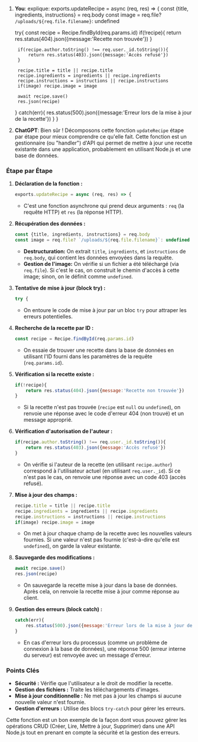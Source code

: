 1. **You**: explique: exports.updateRecipe = async (req, res) => {
    const {title, ingredients, instructions} = req.body
    const image = req.file? `/uploads/${req.file.filename}`: undefined

    try{
        const recipe = Recipe.findById(req.params.id)
        if(!recipe){
            return res.status(404).json({message:'Recette non trouvée'})
        }

        if(recipe.author.toString() !== req.user._id.toString()){
            return res.status(403).json({message:'Accès refusé'})
        }

        recipe.title = title || recipe.title
        recipe.ingredients = ingredients || recipe.ingredients
        recipe.instructions = instructions || recipe.instructions
        if(image) recipe.image = image

        await recipe.save()
        res.json(recipe)
    }
    catch(err){
        res.status(500).json({message:'Erreur lors de la mise à jour de la recette'})
    }
}
2. **ChatGPT**: Bien sûr ! Décomposons cette fonction `updateRecipe` étape par étape pour mieux comprendre ce qu'elle fait. Cette fonction est un gestionnaire (ou "handler") d'API qui permet de mettre à jour une recette existante dans une application, probablement en utilisant Node.js et une base de données.

### Étape par Étape

1. **Déclaration de la fonction :**
   ```javascript
   exports.updateRecipe = async (req, res) => {
   ```
   - C'est une fonction asynchrone qui prend deux arguments : `req` (la requête HTTP) et `res` (la réponse HTTP).

2. **Récupération des données :**
   ```javascript
   const {title, ingredients, instructions} = req.body
   const image = req.file? `/uploads/${req.file.filename}`: undefined
   ```
   - **Destructuration:** On extrait `title`, `ingredients`, et `instructions` de `req.body`, qui contient les données envoyées dans la requête.
   - **Gestion de l'image:** On vérifie si un fichier a été téléchargé (via `req.file`). Si c'est le cas, on construit le chemin d'accès à cette image; sinon, on le définit comme `undefined`.

3. **Tentative de mise à jour (block try) :**
   ```javascript
   try {
   ```
   - On entoure le code de mise à jour par un bloc `try` pour attraper les erreurs potentielles.

4. **Recherche de la recette par ID :**
   ```javascript
   const recipe = Recipe.findById(req.params.id)
   ```
   - On essaie de trouver une recette dans la base de données en utilisant l'ID fourni dans les paramètres de la requête (`req.params.id`).

5. **Vérification si la recette existe :**
   ```javascript
   if(!recipe){
       return res.status(404).json({message:'Recette non trouvée'})
   }
   ```
   - Si la recette n'est pas trouvée (`recipe` est `null` ou `undefined`), on renvoie une réponse avec le code d'erreur 404 (non trouvé) et un message approprié.

6. **Vérification d'autorisation de l'auteur :**
   ```javascript
   if(recipe.author.toString() !== req.user._id.toString()){
       return res.status(403).json({message:'Accès refusé'})
   }
   ```
   - On vérifie si l'auteur de la recette (en utilisant `recipe.author`) correspond à l'utilisateur actuel (en utilisant `req.user._id`). Si ce n'est pas le cas, on renvoie une réponse avec un code 403 (accès refusé).

7. **Mise à jour des champs :**
   ```javascript
   recipe.title = title || recipe.title
   recipe.ingredients = ingredients || recipe.ingredients
   recipe.instructions = instructions || recipe.instructions
   if(image) recipe.image = image
   ```
   - On met à jour chaque champ de la recette avec les nouvelles valeurs fournies. Si une valeur n'est pas fournie (c'est-à-dire qu'elle est `undefined`), on garde la valeur existante.

8. **Sauvegarde des modifications :**
   ```javascript
   await recipe.save()
   res.json(recipe)
   ```
   - On sauvegarde la recette mise à jour dans la base de données. Après cela, on renvoie la recette mise à jour comme réponse au client.

9. **Gestion des erreurs (block catch) :**
   ```javascript
   catch(err){
       res.status(500).json({message:'Erreur lors de la mise à jour de la recette'})
   }
   ```
   - En cas d'erreur lors du processus (comme un problème de connexion à la base de données), une réponse 500 (erreur interne du serveur) est renvoyée avec un message d'erreur.

### Points Clés
- **Sécurité :** Vérifie que l'utilisateur a le droit de modifier la recette.
- **Gestion des fichiers :** Traite les téléchargements d'images.
- **Mise à jour conditionnelle :** Ne met pas à jour les champs si aucune nouvelle valeur n'est fournie.
- **Gestion d'erreurs :** Utilise des blocs `try-catch` pour gérer les erreurs.

Cette fonction est un bon exemple de la façon dont vous pouvez gérer les opérations CRUD (Créer, Lire, Mettre à jour, Supprimer) dans une API Node.js tout en prenant en compte la sécurité et la gestion des erreurs.